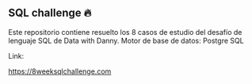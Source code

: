 
## SQL challenge 🔥

Este repositorio contiene resuelto los 8 casos de estudio del desafío de lenguaje SQL de Data with Danny.
Motor de base de datos: Postgre SQL

Link:

https://8weeksqlchallenge.com
